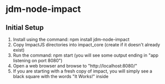 jdm-node-impact
===========

Initial Setup
-----------
1. Install using the command: npm install jdm-node-impact
2. Copy ImpactJS directories into impact_core (create if it doesn't already exist)
3. Run the command: npm start (you will see some output ending in "app listening on port 8080")
4. Open a web browser and browse to "http://localhost:8080/"
5. If you are starting with a fresh copy of impact, you will simply see a black square with the words "It Works!" inside


